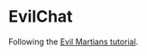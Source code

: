 # EvilChat

Following the [Evil Martians tutorial](https://evilmartians.com/chronicles/evil-front-part-1).
